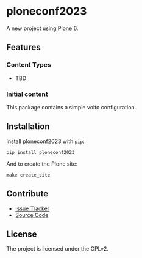 # ploneconf2023

A new project using Plone 6.

## Features

### Content Types

- TBD

### Initial content

This package contains a simple volto configuration.

Installation
------------

Install ploneconf2023 with `pip`:

```shell
pip install ploneconf2023
```
And to create the Plone site:

```shell
make create_site
```

## Contribute

- [Issue Tracker](https://github.com/deruosi/ploneconf2023/issues)
- [Source Code](https://github.com/deruosi/ploneconf2023/)

## License

The project is licensed under the GPLv2.

